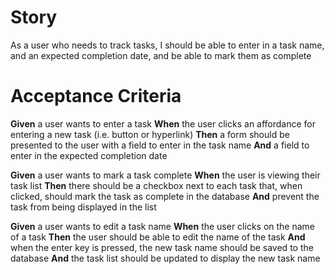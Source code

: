 # Story
As a user who needs to track tasks, I should be able to enter in a task name, and an expected completion date, and be able to mark them as complete

# Acceptance Criteria
**Given** a user wants to enter a task
**When** the user clicks an affordance for entering a new task (i.e. button or hyperlink)
**Then** a form should be presented to the user with a field to enter in the task name
**And** a field to enter in the expected completion date

**Given** a user wants to mark a task complete
**When** the user is viewing their task list
**Then** there should be a checkbox next to each task that, when clicked, should mark the task as complete in the database
**And** prevent the task from being displayed in the list

**Given** a user wants to edit a task name
**When** the user clicks on the name of a task
**Then** the user should be able to edit the name of the task
**And** when the enter key is pressed, the new task name should be saved to the database
**And** the task list should be updated to display the new task name
